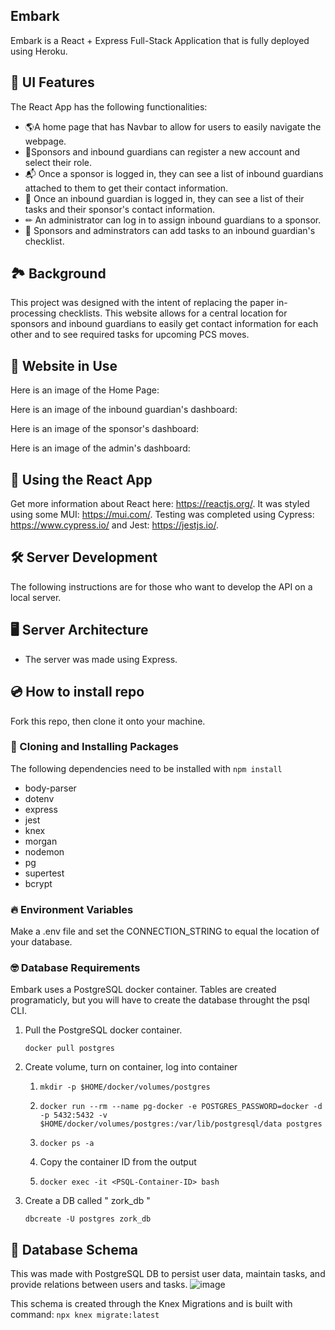 ## Embark
Embark is a React + Express Full-Stack Application that is fully deployed using Heroku. 

## 🎉 UI Features
The React App has the following functionalities:
- 🌎A home page that has Navbar to allow for users to easily navigate the webpage. 
- 🚀Sponsors and inbound guardians can register a new account and select their role. 
- 📬 Once a sponsor is logged in, they can see a list of inbound guardians attached to them to get their contact information.
- 🧾 Once an inbound guardian is logged in, they can see a list of their tasks and their sponsor's contact information. 
- ✏ An administrator can log in to assign inbound guardians to a sponsor. 
- 📑 Sponsors and adminstrators can add tasks to an inbound guardian's checklist.  

## 🏞 Background 
This project was designed with the intent of replacing the paper in-processing checklists. This website allows for a central location for sponsors and inbound guardians to easily get contact information for each other and to see required tasks for upcoming PCS moves. 

##  🚚 Website in Use
Here is an image of the Home Page:


Here is an image of the inbound guardian's dashboard: 


Here is an image of the sponsor's dashboard:


Here is an image of the admin's dashboard: 




## 🎊 Using the React App
Get more information about React here: https://reactjs.org/.
It was styled using some MUI: https://mui.com/.
Testing was completed using Cypress: https://www.cypress.io/ and Jest: https://jestjs.io/.


## 🛠 Server Development
The following instructions are for those who want to develop the API on a local server.

## 🖥️ Server Architecture 
- The server was made using Express.

## 💿 How to install repo
Fork this repo, then clone it onto your machine.

### 🤲 Cloning and Installing Packages
The following dependencies need to be installed with ``` npm install ``` 
- body-parser 
- dotenv
- express
- jest
- knex
- morgan
- nodemon
- pg
- supertest
- bcrypt

### 🔥 Environment Variables
Make a .env file and set the CONNECTION_STRING to equal the location of your database. 

### 🤓 Database Requirements
Embark uses a PostgreSQL docker container. Tables are created programaticly, but you will have to create the database throught the psql CLI.
1. Pull the PostgreSQL docker container.

    ``` docker pull postgres ```

2. Create volume, turn on container, log into container
    1.  ```mkdir -p $HOME/docker/volumes/postgres```
    
    2.  ```docker run --rm --name pg-docker -e POSTGRES_PASSWORD=docker -d -p 5432:5432 -v $HOME/docker/volumes/postgres:/var/lib/postgresql/data postgres```

    3. ```docker ps -a```
    
    4. Copy the container ID from the output

    5. ``` docker exec -it <PSQL-Container-ID> bash ```
3. Create a DB called " zork_db "

    ```dbcreate -U postgres zork_db```

##  🚀 Database Schema
This was made with PostgreSQL DB to persist user data, maintain tasks, and provide relations between users and tasks.
![image](https://user-images.githubusercontent.com/96899068/161108255-c20dd489-c95d-422c-b0da-59fd6bcfb2d5.png)


This schema is created through the Knex Migrations and is built with command: ``` npx knex migrate:latest ```



